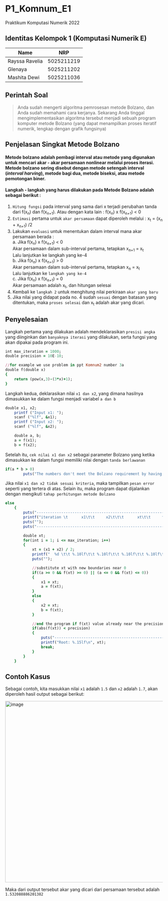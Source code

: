 # P1_Komnum_E1
Praktikum Komputasi Numerik 2022

## Identitas Kelompok 1 (Komputasi Numerik E)
| Name           | NRP        |
| ---            | ---        |
| Rayssa Ravelia | 5025211219 |
| Glenaya        | 5025211202 |
| Mashita Dewi   | 5025211036 |

## Perintah Soal
> Anda sudah mengerti algoritma pemrosesan metode Bolzano, dan Anda sudah memahami cara kerjanya. Sekarang Anda tinggal mengimplementasikan algoritma tersebut menjadi sebuah program komputer metode Bolzano (yang dapat menampilkan proses iteratif numerik, lengkap dengan grafik fungsinya)

## Penjelasan Singkat Metode Bolzano
####  Metode bolzano adalah pembagi interval atau metode yang digunakan untuk mencari akar - akar persamaan nonlinear melalui proses iterasi. Metode bolzano sering disebut dengan metode setengah interval (_interval harving_), metode bagi dua, metode biseksi, atau metode pemotongan biner.

#### Langkah - langkah yang harus dilakukan pada Metode Bolzano adalah sebagai berikut :
1. `Hitung fungsi` pada interval yang sama dari x terjadi perubahan tanda dari f(x<sub>n</sub>) dan f(x<sub>n+1</sub>). Atau dengan kata lain : f(x<sub>n</sub>) x f(x<sub>n+1</sub>) < 0
2. `Estimasi` pertama untuk `akar persamaan` dapat diperoleh melalui : x<sub>t</sub> = (x<sub>n</sub> + x<sub>n+1</sub>) /2
3. Lakukan `evaluasi` untuk menentukan dalam interval mana akar persamaan berada : <br>
   a. Jika f(x<sub>n</sub>) x f(x<sub>n+1</sub>) < 0 <br>
      Akar persamaan dalam sub-interval pertama, tetapkan x<sub>n+1</sub> = x<sub>t</sub><br>
      Lalu lanjutkan ke langkah yang ke-4 <br>
   b. Jika f(x<sub>n</sub>) x f(x<sub>n+1</sub>) > 0 <br>
      Akar persamaan dalam sub-interval pertama, tetapkan x<sub>n</sub> = x<sub>t</sub> <br>
      Lalu lanjutkan ke `langkah yang ke-4` <br>
   c. Jika f(x<sub>n</sub>) x f(x<sub>n+1</sub>) = 0 <br> 
      Akar persamaan adalah x<sub>t</sub>, dan hitungan selesai
4. Kembali ke `langkah 2` untuk menghitung nilai perkiraan `akar yang baru`
5. Jika nilai yang didapat pada no. 4 sudah `sesuai` dengan batasan yang ditentukan, maka `proses selesai` dan x<sub>t</sub> adalah akar yang dicari.
      
## Penyelesaian

Langkah pertama yang dilakukan adalah mendeklarasikan `presisi angka` yang diinginkan dan `banyaknya iterasi` yang dilakukan, serta fungsi yang akan dipakai pada program ini.
```ruby
int max_iteration = 1000; 
double precision = 10E-10;

//for example we use problem in ppt Komnum2 number 3a
double f(double x)
{
    return (pow(x,3)-(3*x)+1);
}
```

Langkah kedua, deklarasikan nilai `x1 dan x2`, yang dimana hasilnya dimasukkan ke dalam fungsi menjadi variabel `a dan b`

```ruby
double x1, x2;
    printf ("Input x1: ");
    scanf ("%lf", &x1);
    printf ("Input x2: ");
    scanf ("%lf", &x2);

    double a, b;
    a = f(x1);
    b = f(x2);
```

Setelah itu, `cek nilai x1 dan x2` sebagai parameter Bolzano yang ketika dimasukkan ke dalam fungsi memiliki nilai dengan `tanda berlawanan`

```ruby
if(a * b > 0) 
        puts("The numbers don't meet the Bolzano requirement by having the same sign");
```

Jika nilai `x1 dan x2 tidak sesuai kriteria`, maka tampilkan `pesan error` seperti yang tertera di atas. Selain itu, maka program dapat dijalankan dengan mengikuti `tahap perhitungan metode Bolzano`

```ruby
else
    {
        puts("-------------------------------------------------------------------------------------------------------------------------------------------------------------");
        printf("iteration \t      x1\t\t     x2\t\t\t      xt\t\t     f(x1)\t\t     f(x2)\t\t     f(xt)\t\t\t");
        puts("");
        puts("-------------------------------------------------------------------------------------------------------------------------------------------------------------");

        double xt;
        for(int i = 1; i <= max_iteration; i++)
        {
            xt = (x1 + x2) / 2;
            printf("  %d \t\t %.10lf\t\t %.10lf\t\t %.10lf\t\t %.10lf\t\t %.10lf\t\t %.10lf\t\t", i, x1, x2, xt, a, b, f(xt));
            puts("");

            //substitute xt with new boundaries near 0
            if((a >= 0 && f(xt) >= 0) || (a <= 0 && f(xt) <= 0))
            {
                x1 = xt;
                a = f(xt);
            }
            else 
            {
                x2 = xt;
                b = f(xt);
            }

            //end the program if f(xt) value already near the precision we wanted
            if(abs(f(xt)) < precision)
            {
                puts("-------------------------------------------------------------------------------------------------------------------------------------------------------------");
                printf("Root: %.15lf\n", xt);
                break;
            }   
        }
    }
  ```
    
 ## Contoh Kasus
   
 Sebagai contoh, kita masukkan nilai `x1` adalah `1.5` dan `x2` adalah `1.7`, akan diperoleh hasil output sebagai berikut:
  
<img width="578" alt="image" src="https://user-images.githubusercontent.com/89933907/198072247-1ecb2ceb-7f70-4f33-993f-22ed69870f1e.png">

Maka dari output tersebut akar yang dicari dari persamaan tersebut adalah `1.532088886201382`
